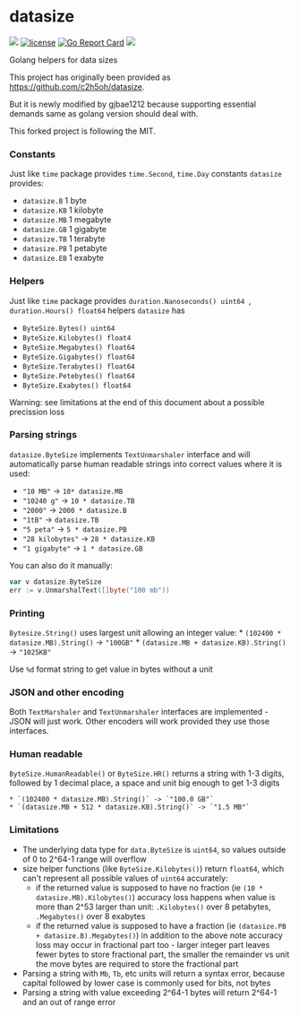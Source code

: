 # datasize

<p align="left"> 
 <a href="https://circleci.com/gh/gjbae1212/datasize"><img src="https://circleci.com/gh/gjbae1212/datasize.svg?style=svg"></a>
 <a href="/LICENSE"><img src="https://img.shields.io/badge/license-MIT-GREEN.svg" alt="license" /></a>
 <a href="https://goreportcard.com/report/github.com/gjbae1212/datasize"><img src="https://goreportcard.com/badge/github.com/gjbae1212/datasize" alt="Go Report Card" /></a>
 <a href="https://codecov.io/gh/gjbae1212/datasize"><img src="https://codecov.io/gh/gjbae1212/datasize/branch/master/graph/badge.svg" /></a> 
</p>
 

Golang helpers for data sizes

This project has originally been provided as https://github.com/c2h5oh/datasize.

But it is newly modified by gjbae1212 because supporting essential demands same as golang version should deal with. 

This forked project is following the MIT.

### Constants
Just like `time` package provides `time.Second`, `time.Day` constants `datasize` provides:
* `datasize.B` 1 byte
* `datasize.KB` 1 kilobyte
* `datasize.MB` 1 megabyte
* `datasize.GB` 1 gigabyte
* `datasize.TB` 1 terabyte
* `datasize.PB` 1 petabyte
* `datasize.EB` 1 exabyte

### Helpers
Just like `time` package provides `duration.Nanoseconds() uint64 `, `duration.Hours() float64` helpers `datasize` has
* `ByteSize.Bytes() uint64`
* `ByteSize.Kilobytes() float4`
* `ByteSize.Megabytes() float64`
* `ByteSize.Gigabytes() float64`
* `ByteSize.Terabytes() float64`
* `ByteSize.Petebytes() float64`
* `ByteSize.Exabytes() float64`

Warning: see limitations at the end of this document about a possible precission loss

### Parsing strings
`datasize.ByteSize` implements `TextUnmarshaler` interface and will automatically parse human readable strings into correct values where it is used:
* `"10 MB"` -> `10* datasize.MB`
* `"10240 g"` -> `10 * datasize.TB`
* `"2000"` -> `2000 * datasize.B`
* `"1tB"` -> `datasize.TB`
* `"5 peta"` -> `5 * datasize.PB`
* `"28 kilobytes"` -> `28 * datasize.KB`
* `"1 gigabyte"` -> `1 * datasize.GB`

You can also do it manually:
```go
var v datasize.ByteSize
err := v.UnmarshalText([]byte("100 mb"))
```

### Printing
`Bytesize.String()` uses largest unit allowing an integer value:
    * `(102400 * datasize.MB).String()` -> `"100GB"`
    * `(datasize.MB + datasize.KB).String()` -> `"1025KB"`

Use `%d` format string to get value in bytes without a unit

### JSON and other encoding
Both `TextMarshaler` and `TextUnmarshaler` interfaces are implemented - JSON will just work. Other encoders will work provided they use those interfaces.

### Human readable
`ByteSize.HumanReadable()` or `ByteSize.HR()` returns a string with 1-3 digits, followed by 1 decimal place, a space and unit big enough to get 1-3 digits

    * `(102400 * datasize.MB).String()` -> `"100.0 GB"`
    * `(datasize.MB + 512 * datasize.KB).String()` -> `"1.5 MB"`

### Limitations
* The underlying data type for `data.ByteSize` is `uint64`, so values outside of 0 to 2^64-1 range will overflow
* size helper functions (like `ByteSize.Kilobytes()`) return `float64`, which can't represent all possible values of `uint64` accurately:
  * if the returned value is supposed to have no fraction (ie `(10 * datasize.MB).Kilobytes()`) accuracy loss happens when value is more than 2^53 larger than unit: `.Kilobytes()` over 8 petabytes, `.Megabytes()` over 8 exabytes
  * if the returned value is supposed to have a fraction (ie `(datasize.PB + datasize.B).Megabytes()`) in addition to the above note accuracy loss may occur in fractional part too - larger integer part leaves fewer bytes to store fractional part, the smaller the remainder vs unit the move bytes are required to store the fractional part
* Parsing a string with `Mb`, `Tb`, etc units will return a syntax error, because capital followed by lower case is commonly used for bits, not bytes
* Parsing a string with value exceeding 2^64-1 bytes will return 2^64-1 and an out of range error
